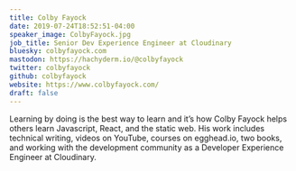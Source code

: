 ```yaml
---
title: Colby Fayock
date: 2019-07-24T18:52:51-04:00
speaker_image: ColbyFayock.jpg
job_title: Senior Dev Experience Engineer at Cloudinary
bluesky: colbyfayock.com
mastodon: https://hachyderm.io/@colbyfayock
twitter: colbyfayock
github: colbyfayock
website: https://www.colbyfayock.com/
draft: false
---
```


Learning by doing is the best way to learn and it’s how Colby Fayock helps others learn Javascript, React, and the static web. His work includes technical writing, videos on YouTube, courses on egghead.io, two books, and working with the development community as a Developer Experience Engineer at Cloudinary.
